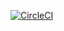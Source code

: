 [![CircleCI](https://circleci.com/gh/vitkarpenko/rague.svg?style=shield)](https://circleci.com/gh/vitkarpenko/rague)
